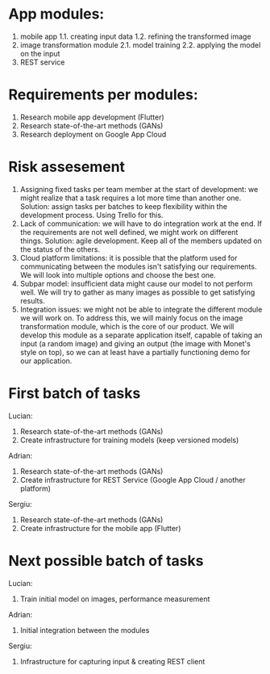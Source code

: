 # App modules:
1. mobile app
    1.1. creating input data
    1.2. refining the transformed image
2. image transformation module
    2.1. model training
    2.2. applying the model on the input
3. REST service

# Requirements per modules:
1. Research mobile app development (Flutter)
2. Research state-of-the-art methods (GANs)
3. Research deployment on Google App Cloud

# Risk assesement
1. Assigning fixed tasks per team member at the start of development: we might realize that a task requires a lot more time than another one. Solution: assign tasks per batches to keep flexibility within the development process. Using Trello for this.
2. Lack of communication: we will have to do integration work at the end. If the requirements are not well defined, we might work on different things. Solution: agile development. Keep all of the members updated on the status of the others.
3. Cloud platform limitations: it is possible that the platform used for communicating between the modules isn't satisfying our requirements. We will look into multiple options and choose the best one.
4. Subpar model: insufficient data might cause our model to not perform well. We will try to gather as many images as possible to get satisfying results.
5. Integration issues: we might not be able to integrate the different module we will work on. To address this, we will mainly focus on the image transformation module, which is the core of our product. We will develop this module as a separate application itself, capable of taking an input (a random image) and giving an output (the image with Monet's style on top), so we can at least have a partially functioning demo for our application.

# First batch of tasks
Lucian:
1. Research state-of-the-art methods (GANs)
2. Create infrastructure for training models (keep versioned models)

Adrian:
1. Research state-of-the-art methods (GANs)
2. Create infrastructure for REST Service (Google App Cloud / another platform)

Sergiu:
1. Research state-of-the-art methods (GANs)
2. Create infrastructure for the mobile app (Flutter)

# Next possible batch of tasks
Lucian:
1. Train initial model on images, performance measurement

Adrian:
1. Initial integration between the modules

Sergiu:
1. Infrastructure for capturing input & creating REST client
